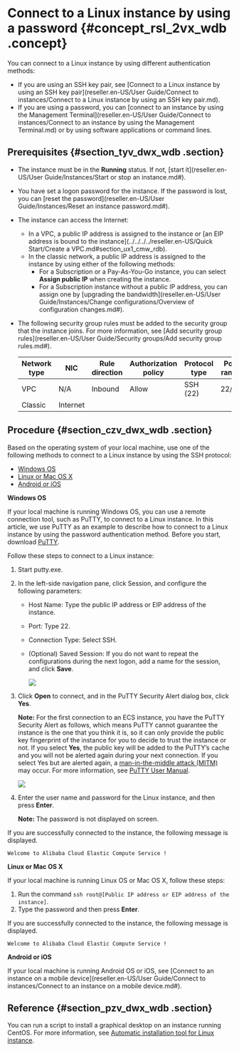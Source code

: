 # Connect to a Linux instance by using a password {#concept_rsl_2vx_wdb .concept}

You can connect to a Linux instance by using different authentication methods:

-   If you are using an SSH key pair, see [Connect to a Linux instance by using an SSH key pair](reseller.en-US/User Guide/Connect to instances/Connect to a Linux instance by using an SSH key pair.md).
-   If you are using a password, you can [connect to an instance by using the Management Terminal](reseller.en-US/User Guide/Connect to instances/Connect to an instance by using the Management Terminal.md) or by using software applications or command lines.

## Prerequisites {#section_tyv_dwx_wdb .section}

-   The instance must be in the **Running** status. If not, [start it](reseller.en-US/User Guide/Instances/Start or stop an instance.md#).
-   You have set a logon password for the instance. If the password is lost, you can [reset the password](reseller.en-US/User Guide/Instances/Reset an instance password.md#).
-   The instance can access the Internet:
    -   In a VPC, a public IP address is assigned to the instance or [an EIP address is bound to the instance](../../../../reseller.en-US/Quick Start/Create a VPC.md#section_ux1_cmw_rdb).
    -   In the classic network, a public IP address is assigned to the instance by using either of the following methods:
        -   For a Subscription or a Pay-As-You-Go instance, you can select **Assign public IP** when creating the instance.
        -   For a Subscription instance without a public IP address, you can assign one by [upgrading the bandwidth](reseller.en-US/User Guide/Instances/Change configurations/Overview of configuration changes.md#).
-   The following security group rules must be added to the security group that the instance joins. For more information, see [Add security group rules](reseller.en-US/User Guide/Security groups/Add security group rules.md#).

    |Network type|NIC|Rule direction|Authorization policy|Protocol type|Port range|Authorization type|Authorization object |Priority|
    |------------|---|--------------|--------------------|-------------|----------|------------------|---------------------|--------|
    |VPC|N/A|Inbound|Allow|SSH \(22\)|22/22|Address Field Access|0.0.0.0/0|1|
    |Classic|Internet|


## Procedure {#section_czv_dwx_wdb .section}

Based on the operating system of your local machine, use one of the following methods to connect to a Linux instance by using the SSH protocol:

-   [Windows OS](#)
-   [Linux or Mac OS X](#)
-   [Android or iOS](#)

**Windows OS**

If your local machine is running Windows OS, you can use a remote connection tool, such as PuTTY, to connect to a Linux instance. In this article, we use PuTTY as an example to describe how to connect to a Linux instance by using the password authentication method. Before you start, download [PuTTY](http://www.chiark.greenend.org.uk/~sgtatham/putty/).

Follow these steps to connect to a Linux instance:

1.  Start putty.exe.
2.  In the left-side navigation pane, click Session, and configure the following parameters:
    -   Host Name: Type the public IP address or EIP address of the instance.
    -   Port: Type 22.
    -   Connection Type: Select SSH.
    -   \(Optional\) Saved Session: If you do not want to repeat the configurations during the next logon, add a name for the session, and click **Save**.

        ![](images/5249_en-US.gif)

3.  Click **Open** to connect, and in the PuTTY Security Alert dialog box, click **Yes**.

    **Note:** For the first connection to an ECS instance, you have the PuTTY Security Alert as follows, which means PuTTY cannot guarantee the instance is the one that you think it is, so it can only provide the public key fingerprint of the instance for you to decide to trust the instance or not. If you select **Yes**, the public key will be added to the PuTTY’s cache and you will not be alerted again during your next connection. If you select Yes but are alerted again, a [man-in-the-middle attack \(MITM\)](https://en.wikipedia.org/wiki/Man-in-the-middle_attack) may occur. For more information, see [PuTTY User Manual](https://the.earth.li/~sgtatham/putty/0.70/htmldoc/Chapter2.html#gs-hostkey).

    ![](http://static-aliyun-doc.oss-cn-hangzhou.aliyuncs.com/assets/img/9621/15395096875251_en-US.png)

4.  Enter the user name and password for the Linux instance, and then press **Enter**.

    **Note:** The password is not displayed on screen.


If you are successfully connected to the instance, the following message is displayed.

```
Welcome to Alibaba Cloud Elastic Compute Service !
```

**Linux or Mac OS X**

If your local machine is running Linux OS or Mac OS X, follow these steps:

1.  Run the command `ssh root@[Public IP address or EIP address of the instance]`.
2.  Type the password and then press **Enter**.

If you are successfully connected to the instance, the following message is displayed.

```
Welcome to Alibaba Cloud Elastic Compute Service !
```

**Android or iOS**

If your local machine is running Android OS or iOS, see [Connect to an instance on a mobile device](reseller.en-US/User Guide/Connect to instances/Connect to an instance on a mobile device.md#).

## Reference {#section_pzv_dwx_wdb .section}

You can run a script to install a graphical desktop on an instance running CentOS. For more information, see [Automatic installation tool for Linux instance](https://partners-intl.aliyun.com/help/faq-detail/41181.htm).

